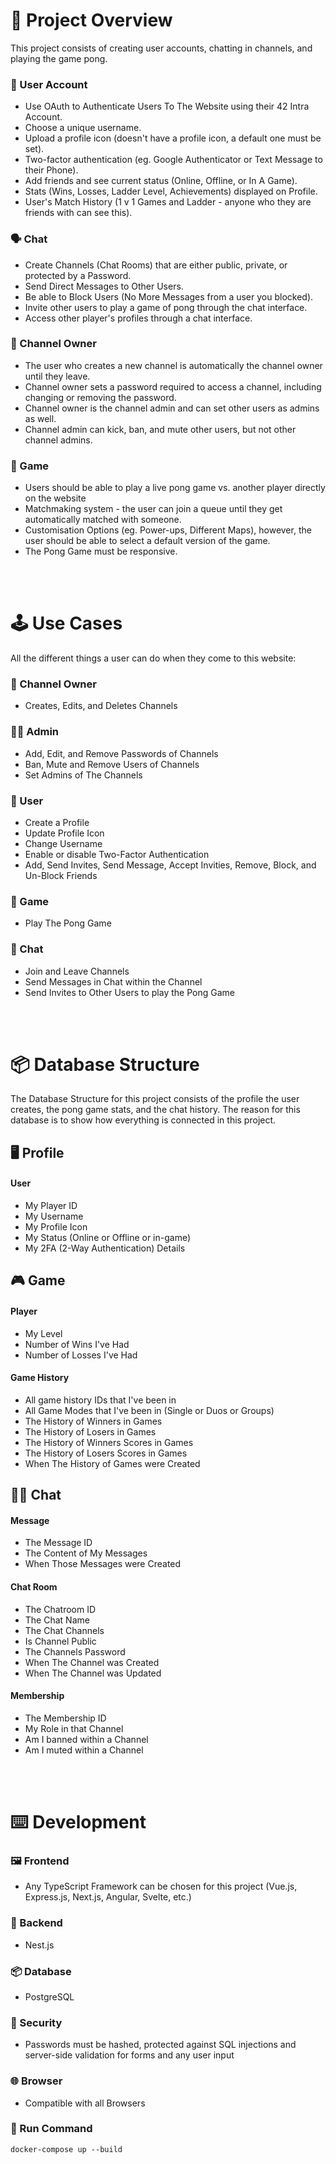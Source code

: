 # :ping_pong: Project Overview

This project consists of creating user accounts, chatting in channels, and playing the game pong.

### :adult: User Account

- Use OAuth to Authenticate Users To The Website using their 42 Intra Account.
- Choose a unique username.
- Upload a profile icon (doesn't have a profile icon, a default one must be set).
- Two-factor authentication (eg. Google Authenticator or Text Message to their Phone).
- Add friends and see current status (Online, Offline, or In A Game).
- Stats (Wins, Losses, Ladder Level, Achievements) displayed on Profile.
- User's Match History (1 v 1 Games and Ladder - anyone who they are friends with can see this).

### :speaking_head: Chat

- Create Channels (Chat Rooms) that are either public, private, or protected by a Password.
- Send Direct Messages to Other Users.
- Be able to Block Users (No More Messages from a user you blocked).
- Invite other users to play a game of pong through the chat interface.
- Access other player's profiles through a chat interface.

### :raising_hand: Channel Owner

- The user who creates a new channel is automatically the channel owner until they leave.
- Channel owner sets a password required to access a channel, including changing or removing the password.
- Channel owner is the channel admin and can set other users as admins as well.
- Channel admin can kick, ban, and mute other users, but not other channel admins.

### :ping_pong: Game

- Users should be able to play a live pong game vs. another player directly on the website
- Matchmaking system - the user can join a queue until they get automatically matched with someone.
- Customisation Options (eg. Power-ups, Different Maps), however, the user should be able to select a default version of the game.
- The Pong Game must be responsive.

<br>
<br>

# :joystick: Use Cases

All the different things a user can do when they come to this website:

### :house_with_garden: Channel Owner
- Creates, Edits, and Deletes Channels

### :technologist: Admin
- Add, Edit, and Remove Passwords of Channels
- Ban, Mute and Remove Users of Channels
- Set Admins of The Channels

### :elf: User
- Create a Profile
- Update Profile Icon
- Change Username
- Enable or disable Two-Factor Authentication
- Add, Send Invites, Send Message, Accept Invities, Remove, Block, and Un-Block Friends

### :ping_pong: Game
- Play The Pong Game

### :speech_balloon: Chat
- Join and Leave Channels
- Send Messages in Chat within the Channel
- Send Invites to Other Users to play the Pong Game

<br>
<br>

# :package: Database Structure

The Database Structure for this project consists of the profile the user creates, the pong game stats, and the chat history. The reason for this database is to show how everything is connected in this project.

## :desktop_computer: Profile

#### User

- My Player ID
- My Username
- My Profile Icon
- My Status (Online or Offline or in-game)
- My 2FA (2-Way Authentication) Details

## :video_game: Game

#### Player

- My Level
- Number of Wins I've Had
- Number of Losses I've Had

#### Game History

- All game history IDs that I've been in
- All Game Modes that I've been in (Single or Duos or Groups) 
- The History of Winners in Games
- The History of Losers in Games
- The History of Winners Scores in Games
- The History of Losers Scores in Games
- When The History of Games were Created

## :astronaut: Chat

#### Message

- The Message ID
- The Content of My Messages
- When Those Messages were Created

#### Chat Room

- The Chatroom ID
- The Chat Name
- The Chat Channels
- Is Channel Public
- The Channels Password
- When The Channel was Created
- When The Channel was Updated

#### Membership

- The Membership ID
- My Role in that Channel
- Am I banned within a Channel
- Am I muted within a Channel

<br>
<br>

# :keyboard: Development

### :framed_picture: Frontend 
- Any TypeScript Framework can be chosen for this project (Vue.js, Express.js, Next.js, Angular, Svelte, etc.)

### :door: Backend 
- Nest.js

### :package: Database 
- PostgreSQL  

### :guard: Security 
- Passwords must be hashed, protected against SQL injections and server-side validation for forms and any user input

### :globe_with_meridians: Browser 
- Compatible with all Browsers

### :runner: Run Command 

```
docker-compose up --build
```
